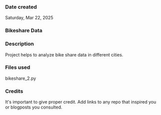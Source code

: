### Date created
Saturday, Mar 22, 2025

### Bikeshare Data

### Description
Project helps to analyze bike share data in different cities.

### Files used
bikeshare_2.py

### Credits
It's important to give proper credit. Add links to any repo that inspired you or blogposts you consulted.

